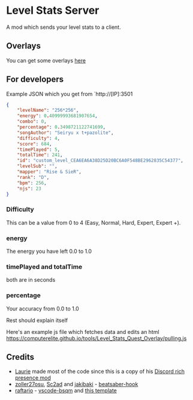 # Level Stats Server

A mod which sends your level stats to a client.

## Overlays
You can get some overlays [here](https://computerelite.github.io/tools/Level_Stats_Quest_Overlay/)

## For developers
Example JSON which you get from `http://[IP]:3501

```json
{
    "levelName": "256*256",
    "energy": 0.40999993681907654,
    "combo": 0,
    "percentage": 0.3498721122741699,
    "songAuthor": "Seiryu x t+pazolite",
    "difficulty": 4,
    "score": 684,
    "timePlayed": 5,
    "totalTime": 241,
    "id": "custom_level_CEA6EA6A38D25D20BC6A0F548BE2962835C54377",
    "levelSub": "",
    "mapper": "Rise & SieR",
    "rank": "D",
    "bpm": 256,
    "njs": 23
}
```
### Difficulty
This can be a value from 0 to 4 (Easy, Normal, Hard, Expert, Expert +).

### energy
The energy you have left 0.0 to 1.0

### timePlayed and totalTime
both are in seconds

### percentage
Your accuracy from 0.0 to 1.0

Rest should explain itself

Here's an example js file which fetches data and edits an html https://computerelite.github.io/tools/Level_Stats_Quest_Overlay/pulling.js

## Credits
* [Laurie](https://github.com/Lauriethefish) made most of the code since this is a copy of his [Discord rich presence mod](https://github.com/Lauriethefish/Quest-Discord-Presence)
* [zoller27osu](https://github.com/zoller27osu), [Sc2ad](https://github.com/Sc2ad) and [jakibaki](https://github.com/jakibaki) - [beatsaber-hook](https://github.com/sc2ad/beatsaber-hook)
* [raftario](https://github.com/raftario) - [vscode-bsqm](https://github.com/raftario/vscode-bsqm) and [this template](https://github.com/raftario/bmbf-mod-template)
